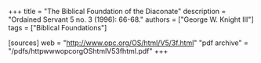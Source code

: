 +++
title = "The Biblical Foundation of the Diaconate"
description = "Ordained Servant 5 no. 3 (1996): 66-68."
authors = ["George W. Knight III"]
tags = ["Biblical Foundations"]

[sources]
web = "http://www.opc.org/OS/html/V5/3f.html"
"pdf archive" = "/pdfs/httpwwwopcorgOShtmlV53fhtml.pdf"
+++
